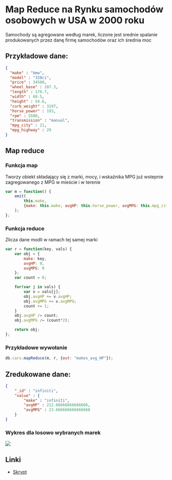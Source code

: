 # Map Reduce na Rynku samochodów osobowych w USA w 2000 roku

Samochody są agregowane według marek, liczone jest srednie spalanie produkowanych przez danę firmę samochodów oraz ich średnia moc

## Przykładowe dane:

```json
{
  "make" : "bmw",
  "model" : "328ci",
  "price" : 34560,
  "wheel_base" : 107.3,
  "length" : 176.7,
  "width" : 68.5,
  "height" : 54.6,
  "curb_weight" : 3197,
  "horse_power" : 193,
  "rpm" : 5500,
  "transmission" : "manual",
  "mpg_city" : 21,
  "mpg_highway" : 29
}
```
## Map reduce
### Funkcja map
Tworzy obiekt składający się z marki, mocy, i wskaźnika MPG już wstepnie zagregowanego z MPG w mieście i w terenie
```javascript
var m = function() {
    emit(
        this.make,
        {make: this.make, avgHP: this.horse_power, avgMPG: this.mpg_city + this.mpg_highway}
    );
};
```

### Funkcja reduce

Zlicza dane modli w ramach tej samej marki

```javascript
var r = function(key, vals) {
    var obj = {
        make: key,
        avgHP: 0,
        avgMPG: 0
    };
    var count = 0;

    for(var j in vals) {
        var v = vals[j];
        obj.avgHP += v.avgHP;
        obj.avgMPG += v.avgMPG;
        count += 1;
    }
    obj.avgHP /= count;
    obj.avgMPG /= (count*2);

    return obj;
};
```

### Przykładowe wywołanie

```javascript
db.cars.mapReduce(m, r, {out: "makes_avg_HP"});
```

## Zredukowane dane:

```json
{
    "_id" : "infiniti",
    "value" : {
        "make" : "infiniti",
        "avgHP" : 212.66666666666666,
        "avgMPG" : 23.666666666666668
    }
}

```

### Wykres dla losowo wybranych marek

<img src="http://chart.googleapis.com/chart
   ?chxl=0:|jaguar|infiniti|hyundai|honda|ford|dodge|daewoo|chrysler|chevrolet
   &chxr=a
   &chxt=y,x
   &chbh=a
   &chs=640x320
   &cht=bhg
   &chco=4D89D9,C6D9FD
   &chds=a
   &chd=t:313,212,126,148,185,228,119,189,184|20.09,23.66,28.5,30.37,25.14,23.77,27.6,23.8,27.97
   &chma=100
   &chtt=moc+marek" />

## Linki
* [Skrypt](/scripts/mapreduce_xjedam.js)